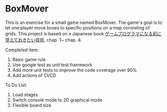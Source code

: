 # BoxMover
This is an exercise for a small game named BoxMover. 
The game's goal is to let one player move boxes to specific positions on a map consisting of grids.
This project is based on a Japanese book [ゲームプログラマになる前に覚えておきたい技術](https://www.amazon.co.jp/-/en/%E5%B9%B3%E5%B1%B1-%E5%B0%9A/dp/4798021180), chap. 1~ chap. 4.

Completed item:
1. Basic game rule
2. Use google test as unit test framework
3. Add more unit tests to improve the code coverage over 90%
4. Add actions of CI/CD

To Do List:
1. Load stages
2. Switch console mode to 2D graphical mode
5. Flexible board size
